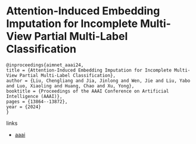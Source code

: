 # Attention-Induced Embedding Imputation for Incomplete Multi-View Partial Multi-Label Classification

```
@inproceedings{aimnet_aaai24,
title = {Attention-Induced Embedding Imputation for Incomplete Multi-View Partial Multi-Label Classification},
author = {Liu, Chengliang and Jia, Jinlong and Wen, Jie and Liu, Yabo and Luo, Xiaoling and Huang, Chao and Xu, Yong},
booktitle = {Proceedings of the AAAI Conference on Artificial Intelligence (AAAI)},
pages = {13864--13872},
year = {2024}
}
```

links
- [aaai](https://ojs.aaai.org/index.php/AAAI/article/view/29293)

